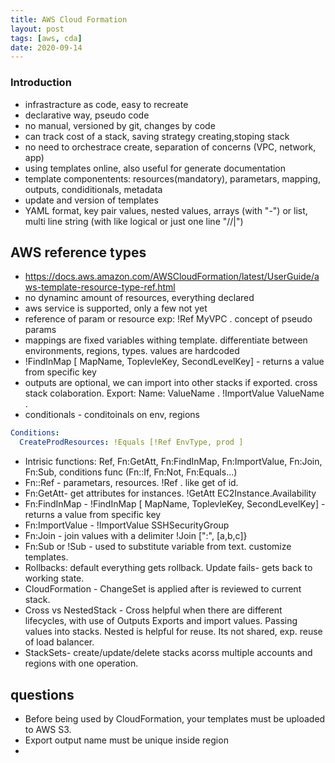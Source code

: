 ```yaml
---
title: AWS Cloud Formation
layout: post
tags: [aws, cda]
date: 2020-09-14
---
```


### Introduction

- infrastracture as code, easy to recreate
-  declarative way, pseudo code
-  no manual, versioned by git, changes by code
- can track cost of a stack, saving strategy creating,stoping stack
- no need to orchestrace create, separation of concerns (VPC, network, app)
- using templates online, also useful for generate documentation
- template componentents: resources(mandatory), parametars, mapping, outputs, condiditionals, metadata
- update and version of templates
- YAML format, key pair values, nested values, arrays (with "-") or list, multi line string (with like logical or just one line "//|")  



## AWS reference types
- https://docs.aws.amazon.com/AWSCloudFormation/latest/UserGuide/aws-template-resource-type-ref.html
- no dynaminc amount of resources, everything declared
- aws service is supported, only a few not yet
- reference of param or resource exp: !Ref MyVPC . concept of pseudo params
- mappings are fixed variables withing template. differentiate between environments, regions, types. values are hardcoded
- !FindInMap [ MapName, ToplevleKey, SecondLevelKey] - returns a value from specific key
- outputs are optional, we can import into other stacks if exported. cross stack colaboration. Export: Name: ValueName . !ImportValue ValueName .
- conditionals - conditoinals on env, regions
```yaml
Conditions:
  CreateProdResources: !Equals [!Ref EnvType, prod ]
``` 
- Intrisic functions: Ref, Fn:GetAtt, Fn:FindInMap, Fn:ImportValue, Fn:Join, Fn:Sub, conditions func (Fn::If, Fn:Not, Fn:Equals...)
- Fn::Ref - parametars, resources. !Ref . like get of id.
- Fn:GetAtt- get attributes for instances. !GetAtt EC2Instance.Availability
- Fn:FindInMap -  !FindInMap [ MapName, ToplevleKey, SecondLevelKey] - returns a value from specific key
- Fn:ImportValue - !ImportValue SSHSecurityGroup
- Fn:Join - join values with a delimiter !Join [":", [a,b,c]}
- Fn:Sub or !Sub - used to substitute variable from text. customize templates. 
- Rollbacks: default everything gets rollback. Update fails- gets back to working state. 
- CloudFormation - ChangeSet is applied after is reviewed to current stack.
- Cross vs NestedStack - Cross helpful when there are different lifecycles, with use of Outputs Exports and import values. Passing values into stacks.
Nested is helpful for reuse. Its not shared, exp. reuse of load balancer.
- StackSets- create/update/delete stacks acorss multiple accounts and regions with one operation. 

## questions
- Before being used by CloudFormation, your templates must be uploaded to AWS S3.
- Export output name must be unique inside region
- 
